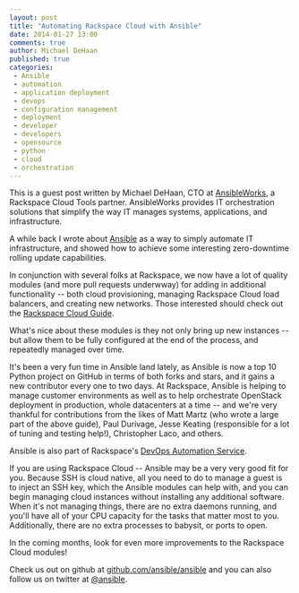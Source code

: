 ```yaml
---
layout: post
title: "Automating Rackspace Cloud with Ansible"
date: 2014-01-27 13:00
comments: true
author: Michael DeHaan
published: true
categories:
 - Ansible
 - automation
 - application deployment
 - devops
 - configuration management
 - deployment
 - developer
 - developers
 - opensource
 - python
 - cloud
 - orchestration
---
```



This is a guest post written by Michael DeHaan, CTO at
[AnsibleWorks](http://ansible.com), a Rackspace Cloud Tools partner.
AnsibleWorks provides IT orchestration solutions that simplify the way
IT manages systems, applications, and infrastructure.

A while back I wrote about
[Ansible](http://developer.rackspace.com/blog/automate-with-ansible.html)
as a way to simply automate IT infrastructure, and showed how to achieve
some interesting zero-downtime rolling update capabilities.

In conjunction with several folks at Rackspace, we now have a lot of quality
modules (and more pull requests underwway) for adding in additional
functionality -- both cloud provisioning, managing Rackspace Cloud load
balancers, and creating new networks.  Those interested should check out
the [Rackspace Cloud Guide](http://docs.ansible.com/guide_rax.html).

What's nice about these modules is they not only bring up new instances --
but allow them to be fully configured at the end of the process, and
repeatedly managed over time.

It's been a very fun time in Ansible land lately, as Ansible is now a top
10 Python project on GitHub in terms of both forks and stars, and it gains a
new contributor every one to two days. At Rackspace, Ansible is helping to
manage customer environments as well as to help orchestrate OpenStack
deployment in production, whole datacenters at a time -- and we're very
thankful for contributions from the likes of Matt Martz (who wrote a large
part of the above guide), Paul Durivage, Jesse Keating (responsible for a
lot of tuning and testing help!), Christopher Laco, and others.

Ansible is also part of Rackspace's [DevOps Automation Service](http://www.rackspace.com/devops/).

If you are using Rackspace Cloud -- Ansible may be a very very good fit for
you.  Because SSH is cloud native, all you need to do to manage a guest is to
inject an SSH key, which the Ansible modules can help with, and you can begin
managing cloud instances without installing any additional software.  When
it's not managing things, there are no extra daemons running, and you'll have
all of your CPU capacity for the tasks that matter most to you. Additionally,
there are no extra processes to babysit, or ports to open.

In the coming months, look for even more improvements to the Rackspace Cloud modules!

Check us out on github at
[github.com/ansible/ansible](http://github.com/ansible/ansible) and you can
also follow us on twitter at [@ansible](http://twitter.com/ansible).
